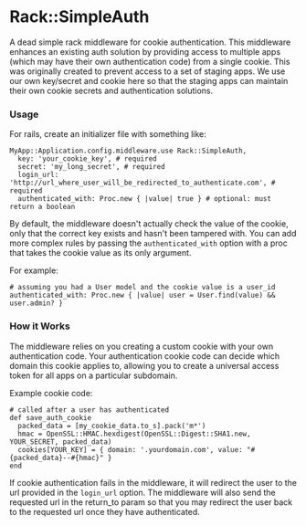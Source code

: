 # Rack::SimpleAuth

A dead simple rack middleware for cookie authentication.  This middleware enhances an existing auth solution by providing access to multiple apps (which may have their own authentication code) from a single cookie. This was originally created to prevent access to a set of staging apps.  We use our own key/secret and cookie here so that the staging apps can maintain their own cookie secrets and authentication solutions.

### Usage

For rails, create an initializer file with something like:

    MyApp::Application.config.middleware.use Rack::SimpleAuth,
      key: 'your_cookie_key', # required
      secret: 'my_long_secret', # required
      login_url: 'http://url_where_user_will_be_redirected_to_authenticate.com', # required
      authenticated_with: Proc.new { |value| true } # optional: must return a boolean

By default, the middleware doesn't actually check the value of the cookie, only that the correct key exists and hasn't been tampered with. You can add more complex rules by passing the `authenticated_with` option with a proc that takes the cookie value as its only argument.

For example:

    # assuming you had a User model and the cookie value is a user_id
    authenticated_with: Proc.new { |value| user = User.find(value) && user.admin? }

### How it Works

The middleware relies on you creating a custom cookie with your own authentication code. Your authentication cookie code can decide which domain this cookie applies to, allowing you to create a universal access token for all apps on a particular subdomain.

Example cookie code:

    # called after a user has authenticated
    def save_auth_cookie
      packed_data = [my_cookie_data.to_s].pack('m*')
      hmac = OpenSSL::HMAC.hexdigest(OpenSSL::Digest::SHA1.new, YOUR_SECRET, packed_data)
      cookies[YOUR_KEY] = { domain: '.yourdomain.com', value: "#{packed_data}--#{hmac}" }
    end

If cookie authentication fails in the middleware, it will redirect the user to the url provided in the `login_url` option. The middleware will also send the requested url in the return_to param so that you may redirect the user back to the requested url once they have authenticated.